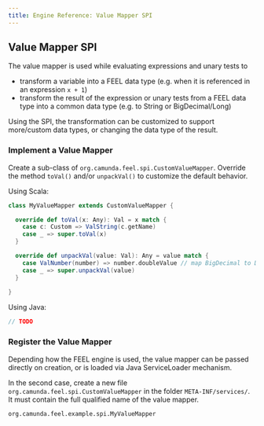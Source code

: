```yaml
---
title: Engine Reference: Value Mapper SPI
---
```


## Value Mapper SPI

The value mapper is used while evaluating expressions and unary tests to
* transform a variable into a FEEL data type (e.g. when it is referenced in an expression `x + 1`)
* transform the result of the expression or unary tests from a FEEL data type into a common data type (e.g. to String or BigDecimal/Long)

Using the SPI, the transformation can be customized to support more/custom data types, or changing the data type of the result.

### Implement a Value Mapper

Create a sub-class of `org.camunda.feel.spi.CustomValueMapper`. Override the method `toVal()` and/or `unpackVal()` to customize the default behavior.

Using Scala:

```scala
class MyValueMapper extends CustomValueMapper {

  override def toVal(x: Any): Val = x match {
    case c: Custom => ValString(c.getName)
    case _ => super.toVal(x)
  }

  override def unpackVal(value: Val): Any = value match {
    case ValNumber(number) => number.doubleValue // map BigDecimal to Double
    case _ => super.unpackVal(value)
  }
	
}
```

Using Java:

```java
// TODO
```

### Register the Value Mapper

Depending how the FEEL engine is used, the value mapper can be passed directly on creation, or is loaded via Java ServiceLoader mechanism. 

In the second case, create a new file `org.camunda.feel.spi.CustomValueMapper` in the folder `META-INF/services/`. It must contain the full qualified name of the value mapper.

```
org.camunda.feel.example.spi.MyValueMapper
```
